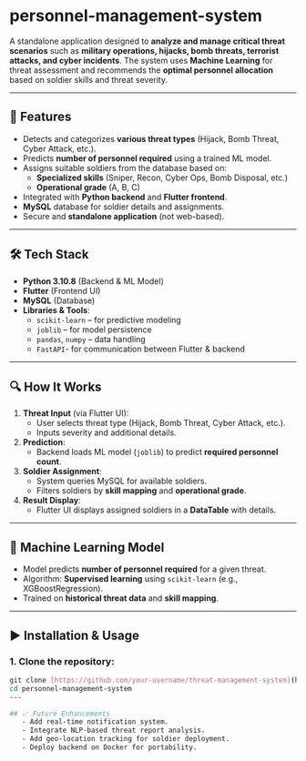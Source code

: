 # personnel-management-system
A standalone application designed to **analyze and manage critical threat scenarios** such as **military operations, hijacks, bomb threats, terrorist attacks, and cyber incidents**. The system uses **Machine Learning** for threat assessment and recommends the **optimal personnel allocation** based on soldier skills and threat severity.

---

## 🚀 Features
- Detects and categorizes **various threat types** (Hijack, Bomb Threat, Cyber Attack, etc.).
- Predicts **number of personnel required** using a trained ML model.
- Assigns suitable soldiers from the database based on:
  - **Specialized skills** (Sniper, Recon, Cyber Ops, Bomb Disposal, etc.)
  - **Operational grade** (A, B, C)
- Integrated with **Python backend** and **Flutter frontend**.
- **MySQL** database for soldier details and assignments.
- Secure and **standalone application** (not web-based).

---

## 🛠 Tech Stack
- **Python 3.10.8** (Backend & ML Model)
- **Flutter** (Frontend UI)
- **MySQL** (Database)
- **Libraries & Tools**:
  - `scikit-learn` – for predictive modeling
  - `joblib` – for model persistence
  - `pandas`, `numpy` – data handling
  - `FastAPI`- for communication between Flutter & backend

---

## 🔍 How It Works
1. **Threat Input** (via Flutter UI):
   - User selects threat type (Hijack, Bomb Threat, Cyber Attack, etc.).
   - Inputs severity and additional details.
2. **Prediction**:
   - Backend loads ML model (`joblib`) to predict **required personnel count**.
3. **Soldier Assignment**:
   - System queries MySQL for available soldiers.
   - Filters soldiers by **skill mapping** and **operational grade**.
4. **Result Display**:
   - Flutter UI displays assigned soldiers in a **DataTable** with details.

---

## 🧠 Machine Learning Model
- Model predicts **number of personnel required** for a given threat.
- Algorithm: **Supervised learning** using `scikit-learn` (e.g., XGBoostRegression).
- Trained on **historical threat data** and **skill mapping**.

---

## ▶️ Installation & Usage
### **1. Clone the repository:**
```bash
git clone [https://github.com/your-username/threat-management-system](https://github.com/Rajaprabu9488/personnel-management-system).git
cd personnel-management-system
---

## 📈 Future Enhancements
   - Add real-time notification system.
   - Integrate NLP-based threat report analysis.
   - Add geo-location tracking for soldier deployment.
   - Deploy backend on Docker for portability.
